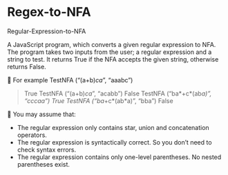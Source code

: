 # Regex-to-NFA
Regular-Expression-to-NFA


A JavaScript program, which converts a given regular expression to NFA. The program takes two inputs from the user; a regular expression and a string to test. It returns True if the NFA accepts the given string, otherwise returns False.

 For example
TestNFA (“(a+b)*ca*”, “aaabc”)
> True
TestNFA (“(a+b)*ca*”, “acabb”)
>False
TestNFA (“ba*+c*(ab*a)”, “cccaa”)
> True
TestNFA (“ba*+c*(ab*a)”, “bba”)
>False

 You may assume that:
- The regular expression only contains star, union and concatenation operators.
- The regular expression is syntactically correct. So you don’t need to check syntax errors.
- The regular expression contains only one-level parentheses. No nested parentheses exist.
